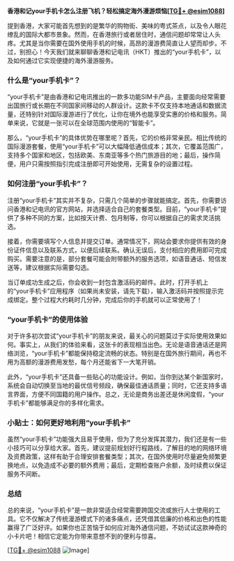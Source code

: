 **香港和记your手机卡怎么注册飞机？轻松搞定海外漫游烦恼[[TG💪+ @esim1088](https://t.me/s/esim1088)]**

提到香港，大家可能首先想到的是繁华的购物街、美味的粤式茶点，以及令人眼花缭乱的国际大都市景象。然而，在香港旅行或者居住时，通信问题却常常让人头疼。尤其是当你需要在国外使用手机的时候，高昂的漫游费简直让人望而却步。不过，别担心！今天我们就来聊聊香港和记电讯（HKT）推出的“your手机卡”，以及如何通过它实现便捷的海外漫游服务。

### 什么是“your手机卡”？

“your手机卡”是由香港和记电讯推出的一款多功能SIM卡产品，主要面向经常需要出国旅行或长期在不同国家间移动的人群设计。这款卡不仅支持本地通话和数据流量，还特别针对国际漫游进行了优化，让你在境外也能享受实惠的价格和服务。简单来说，它就是一张可以在全球范围内使用的“智能卡”。

那么，“your手机卡”的具体优势在哪里呢？首先，它的价格非常亲民。相比传统的国际漫游套餐，使用“your手机卡”可以大幅降低通信成本；其次，它覆盖范围广，支持多个国家和地区，包括欧美、东南亚等多个热门旅游目的地；最后，操作简便，用户只需按照指引完成注册即可开始使用，无需复杂的设置过程。

### 如何注册“your手机卡”？

注册“your手机卡”其实并不复杂，只需几个简单的步骤就能搞定。首先，你需要访问香港和记电讯的官方网站，并选择适合自己的套餐类型。目前，“your手机卡”提供了多种不同的方案，比如按天计费、包月制等，你可以根据自己的需求灵活挑选。

接着，你需要填写个人信息并提交订单。通常情况下，网站会要求你提供有效的身份证件信息以及联系方式，以便后续联系。确认无误后，支付相应的费用即可完成购买。需要注意的是，部分套餐可能会附带额外的服务选项，如语音通话、短信发送等，建议根据实际需要勾选。

当订单成功生成之后，你会收到一封包含激活码的邮件。此时，打开手机上的“your手机卡”应用程序（如果尚未安装，请先下载），输入激活码并按照提示完成绑定。整个过程大约耗时几分钟，完成后你的手机就可以正常使用了！

### “your手机卡”的使用体验

对于许多初次尝试“your手机卡”的朋友来说，最关心的问题莫过于实际使用效果如何。事实上，从我们的体验来看，这张卡的表现相当出色。无论是语音通话还是网络浏览，“your手机卡”都能保持稳定流畅的状态。特别是在国外旅行期间，再也不用为高额的漫游费用发愁，每个月还能省下一大笔开销。

此外，“your手机卡”还具备一些贴心的功能设计。例如，当你到达某个新国家时，系统会自动切换至当地的最优信号频段，确保最佳通话质量；同时，它还支持多语言界面，方便不同国籍的用户操作。总之，无论是商务出差还是休闲度假，“your手机卡”都能够满足你的多样化需求。

### 小贴士：如何更好地利用“your手机卡”

虽然“your手机卡”功能强大且易于使用，但为了充分发挥其潜力，我们还是有一些小技巧可以分享给大家。首先，建议提前规划好行程路线，了解目的地的网络环境及资费政策，这样有助于合理安排套餐类型；其次，在国外使用时尽量避免频繁更换地点，以免造成不必要的额外费用；最后，定期检查账户余额，及时续费以保证服务不间断。

### 总结

总的来说，“your手机卡”是一款非常适合经常需要跨国交流或旅行人士使用的工具。它不仅解决了传统漫游模式下的诸多痛点，还凭借其低廉的价格和出色的性能赢得了广泛好评。如果你也正苦恼于如何应对海外通信问题，不妨试试这款神奇的小卡片吧！相信它定能为你带来意想不到的便利与惊喜。

[[TG💪+ @esim1088](https://t.me/s/esim1088) ![Image](https://i.postimg.cc/4NQfJmqS/Snipaste-2025-05-13-00-14-12.png)]